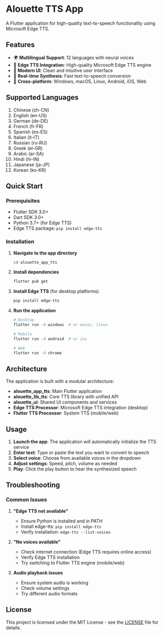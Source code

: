 # Alouette TTS App

A Flutter application for high-quality text-to-speech functionality using Microsoft Edge TTS.

## Features

- 🌍 **Multilingual Support**: 12 languages with neural voices
- 🎯 **Edge TTS Integration**: High-quality Microsoft Edge TTS engine
- 🎨 **Modern UI**: Clean and intuitive user interface
- 🔄 **Real-time Synthesis**: Fast text-to-speech conversion
- 📱 **Cross-platform**: Windows, macOS, Linux, Android, iOS, Web

## Supported Languages

1. Chinese (zh-CN)
2. English (en-US)
3. German (de-DE)
4. French (fr-FR)
5. Spanish (es-ES)
6. Italian (it-IT)
7. Russian (ru-RU)
8. Greek (el-GR)
9. Arabic (ar-SA)
10. Hindi (hi-IN)
11. Japanese (ja-JP)
12. Korean (ko-KR)

## Quick Start

### Prerequisites

- Flutter SDK 3.0+
- Dart SDK 3.0+
- Python 3.7+ (for Edge TTS)
- Edge TTS package: `pip install edge-tts`

### Installation

1. **Navigate to the app directory**
   ```bash
   cd alouette_app_tts
   ```

2. **Install dependencies**
   ```bash
   flutter pub get
   ```

3. **Install Edge TTS** (for desktop platforms)
   ```bash
   pip install edge-tts
   ```

4. **Run the application**
   ```bash
   # Desktop
   flutter run -d windows  # or macos, linux
   
   # Mobile
   flutter run -d android  # or ios
   
   # Web
   flutter run -d chrome
   ```

## Architecture

The application is built with a modular architecture:

- **alouette_app_tts**: Main Flutter application
- **alouette_lib_tts**: Core TTS library with unified API
- **alouette_ui**: Shared UI components and services
- **Edge TTS Processor**: Microsoft Edge TTS integration (desktop)
- **Flutter TTS Processor**: System TTS (mobile/web)

## Usage

1. **Launch the app**: The application will automatically initialize the TTS service
2. **Enter text**: Type or paste the text you want to convert to speech
3. **Select voice**: Choose from available voices in the dropdown
4. **Adjust settings**: Speed, pitch, volume as needed
5. **Play**: Click the play button to hear the synthesized speech

## Troubleshooting

### Common Issues

1. **"Edge TTS not available"**
   - Ensure Python is installed and in PATH
   - Install edge-tts: `pip install edge-tts`
   - Verify installation: `edge-tts --list-voices`

2. **"No voices available"**
   - Check internet connection (Edge TTS requires online access)
   - Verify Edge TTS installation
   - Try switching to Flutter TTS engine (mobile/web)

3. **Audio playback issues**
   - Ensure system audio is working
   - Check volume settings
   - Try different audio formats

## License

This project is licensed under the MIT License - see the [LICENSE](../LICENSE) file for details.